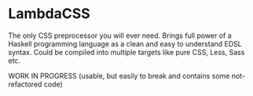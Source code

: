 # LambdaCSS
The only CSS preprocessor you will ever need. Brings full power of a Haskell programming language as a clean and easy to understand EDSL syntax. Could be compiled into multiple targets like pure CSS, Less, Sass etc.

WORK IN PROGRESS (usable, but easily to break and contains some not-refactored code)
